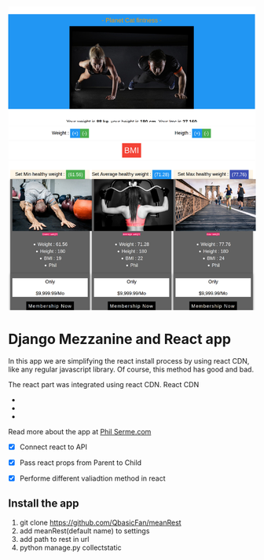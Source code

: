 ![Screenshot](/extra/catfitness.png?raw=true "Phil Serme, Django and React App")

# Django Mezzanine and React app

In this app we are simplifying the react install process by using react CDN, like any regular javascript library. Of course, this method has good and bad.


The react part was integrated using react CDN.
React CDN

- <script src="https://unpkg.com/react@16/umd/react.production.min.js"></script>
- <script src="https://unpkg.com/react-dom@16/umd/react-dom.production.min.js"></script>
- <script src="https://unpkg.com/babel-standalone@6.15.0/babel.min.js"></script>

Read more about the app at [Phil Serme.com](https://www.philserme.com/post/15/)

* [x] Connect react to API 
* [x] Pass react props from Parent to Child
* [x] Performe different valiadtion method in react


## Install the app

1. git clone https://github.com/QbasicFan/meanRest
2. add meanRest(default name) to settings
3. add path to rest in url
4. python manage.py collectstatic




